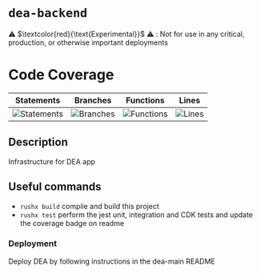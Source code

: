 # `dea-backend`

⚠️ $\textcolor{red}{\text{Experimental}}$ ⚠️ : Not for use in any critical, production, or otherwise important deployments

# Code Coverage

| Statements                                                                               | Branches                                                                             | Functions                                                                              | Lines                                                                          |
| ---------------------------------------------------------------------------------------- | ------------------------------------------------------------------------------------ | -------------------------------------------------------------------------------------- | ------------------------------------------------------------------------------ |
| ![Statements](https://img.shields.io/badge/statements-93.46%25-brightgreen.svg?style=flat) | ![Branches](https://img.shields.io/badge/branches-71.84%25-red.svg?style=flat) | ![Functions](https://img.shields.io/badge/functions-85.34%25-yellow.svg?style=flat) | ![Lines](https://img.shields.io/badge/lines-93.5%25-brightgreen.svg?style=flat) |

## Description

Infrastructure for DEA app

## Useful commands

- `rushx build` compile and build this project
- `rushx test` perform the jest unit, integration and CDK tests and update the coverage badge on readme

### Deployment

Deploy DEA by following instructions in the dea-main README

